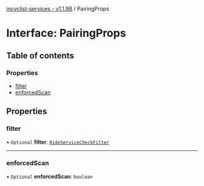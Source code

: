 [incyclist-services - v1.1.98](../README.md) / PairingProps

# Interface: PairingProps

## Table of contents

### Properties

- [filter](PairingProps.md#filter)
- [enforcedScan](PairingProps.md#enforcedscan)

## Properties

### filter

• `Optional` **filter**: [`RideServiceCheckFilter`](RideServiceCheckFilter.md)

___

### enforcedScan

• `Optional` **enforcedScan**: `boolean`
